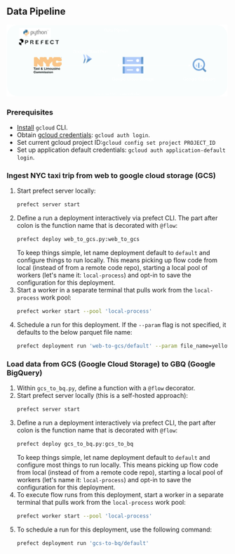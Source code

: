 ## Data Pipeline

![data pipeline](images/nyc_taxi_data_diagram.svg)

### Prerequisites

- [Install](https://cloud.google.com/sdk/docs/install#deb) `gcloud` CLI.
- Obtain [gcloud credentials](https://cloud.google.com/sdk/gcloud/reference/auth/login): `gcloud auth login`.
- Set current gcloud project ID:`gcloud config set project PROJECT_ID`
- Set up application default credentials: `gcloud auth application-default login`.

### Ingest NYC taxi trip from web to google cloud storage (GCS)

1. Start prefect server locally:
    ```bash
    prefect server start
    ```
1. Define a run a deployment interactively via prefect CLI. The part after colon is the function name that is decorated with `@flow`:
    ```bash
    prefect deploy web_to_gcs.py:web_to_gcs
    ```
    To keep things simple, let name deployment default to `default` and configure things to run locally.  This means picking up flow code from local (instead of from a remote code repo), starting a local pool of workers (let's name it: `local-process`) and opt-in to save the configuration for this deployment.
1. Start a worker in a separate terminal that pulls work from the `local-process` work pool:
    ```bash
    prefect worker start --pool 'local-process'
    ```
1. Schedule a run for this deployment. If the `--param` flag is not specified, it defaults to the below parquet file name:
    ```bash
    prefect deployment run 'web-to-gcs/default' --param file_name=yellow_tripdata_2023-06.parquet
    ```

### Load data from GCS (Google Cloud Storage) to GBQ (Google BigQuery)

1. Within `gcs_to_bq.py`, define a function with a `@flow` decorator.
1. Start prefect server locally (this is a self-hosted approach):
    ```bash
    prefect server start
    ```
1. Define a run a deployment interactively via prefect CLI, the part after colon is the function name that is decorated with `@flow`:
    ```bash
    prefect deploy gcs_to_bq.py:gcs_to_bq
    ```
    To keep things simple, let name deployment default to `default` and configure most things to run locally.  This means picking up flow code from local (instead of from a remote code repo), starting a local pool of workers (let's name it: `local-process`) and opt-in to save the configuration for this deployment.
1. To execute flow runs from this deployment, start a worker in a separate terminal that pulls work from the `local-process` work pool:
    ```bash
    prefect worker start --pool 'local-process'
    ```
1. To schedule a run for this deployment, use the following command:
    ```bash
    prefect deployment run 'gcs-to-bq/default'
    ```
